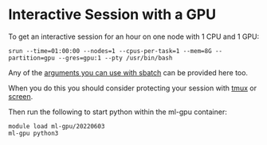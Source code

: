 # Interactive Session with a GPU

To get an interactive session for an hour on one node with 1 CPU and 1 GPU:


```
srun --time=01:00:00 --nodes=1 --cpus-per-task=1 --mem=8G --partition=gpu --gres=gpu:1 --pty /usr/bin/bash
```

Any of the [arguments you can use with sbatch](../slurm_basics.md) can be provided here too.

When you do this you should consider protecting your session with [tmux](../interactive_computing/tmux.md) or [screen](../interactive_computing/screen.md).

Then run the following to start python within the ml-gpu container:

```
module load ml-gpu/20220603
ml-gpu python3
```